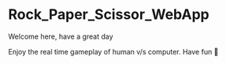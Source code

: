 # Rock_Paper_Scissor_WebApp
Welcome here, have a great day

Enjoy the real time gameplay of human v/s computer. Have fun 🫡
